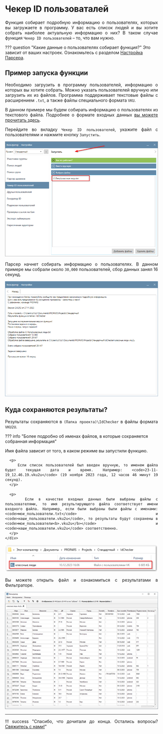 # Чекер ID пользоваталей

<div style="text-align: justify">
  <p>
    Функция собирает подробную информацию о пользователях, которых вы загружаете в программу. У вас есть список людей и вы хотите собрать наиболее актуальную информацию о них? В таком случае функция <code>Чекер ID пользователей</code> – то, что вам нужно.
  </p>
</div>

??? question "Какие данные о пользователях собирает функция?"
    Это зависит от ваших настроек. Ознакомьтесь с разделом [Настройка Парсера](./index.md#settings).

## Пример запуска функции

<div style="text-align: justify">
  <p>
    Необходимо загрузить в программу пользователей, информацию о которых вы хотите собрать. Можно указать пользователей вручную или загрузить их из файлов. Программа поддерживает текстовые файлы с расширением <code>.txt</code>, а также файлы специального формата <code>VKU</code>.
    </p>
    
   <p> 
    В данном примере мы будем собирать информацию о пользователях из текстового файла. Подробнее о формате входных данных <a href="../#txt-format">вы можете прочитать здесь</a>.
  </p>
  
  <p>
  Перейдите во вкладку <code>Чекер ID пользователей</code>, укажите файл с пользователями и нажмите кнопку <code>Запустить</code>.
  </p>
</div>

![](../../img/parser/id-checker/example_1.png)

<div style="text-align: justify">
  <p>    
    Парсер начнет собирать информацию о пользователях. В данном примере мы собрали около <code>30,000</code> пользователей, сбор данных занял 16 секунд.
  </p>
</div>

![](../../img/parser/id-checker/example_2.png)


## Куда сохраняются результаты?

<div style="text-align: justify">
  <p>
    Результаты сохраняются в <code>(Папка проекта)\IdChecker</code> в файлы формата <code>VKU2U</code>.
  </p>
</div>

??? info "Более подробно об именах файлов, в которые сохраняется собранная информация"
    <div style="text-align: justify">
      <p>
        Имя файла зависит от того, в каком режиме вы запустили функцию.
      </p>

      <p>
        Если список пользователей был введен вручную, то именем файла будет текущая дата и время. Например: <code>23-11-19_12.46.19.vku2u</code> (19 ноября 2023 года, 12 часов 46 минут 19 секунд).
      </p>

      <p>
        Если в качестве входных данных были выбраны файлы с пользователями, то имя результирующего файла соответствует имени входного файла. Например, если были выбраны были файлы с именами: <code>мои_пользователи.txt</code> и <code>наши_пользователи.vku2u</code>, то результаты будут сохранены в <code>мои_пользователи<b>.vku2u</b></code> и <code>наши_пользователи.vku2u</code> соответственно. 
      </p>
    </div>

![](../../img/parser/id-checker/results_1.png)

<div style="text-align: justify">
  <p>
    Вы можете открыть файл и ознакомиться с результатами в Фильтраторе. 
  </p>
</div>

![](../../img/parser/id-checker/results_2.png)

---

!!! success "Спасибо, что дочитали до конца. Остались вопросы? <a href="../../../support">Свяжитесь с нами!</a>"